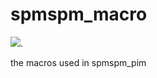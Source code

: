 # spmspm_macro
[![](https://tokei.rs/b1/github/shenjiangqiu/spmspm_macro)](https://github.com/shenjiangqiu/spmspm_macro).

the macros used in spmspm_pim
